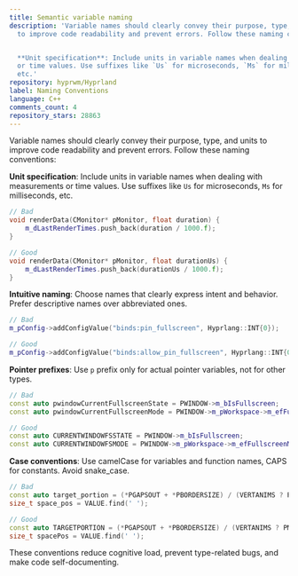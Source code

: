 ```yaml
---
title: Semantic variable naming
description: 'Variable names should clearly convey their purpose, type, and units
  to improve code readability and prevent errors. Follow these naming conventions:


  **Unit specification**: Include units in variable names when dealing with measurements
  or time values. Use suffixes like `Us` for microseconds, `Ms` for milliseconds,
  etc.'
repository: hyprwm/Hyprland
label: Naming Conventions
language: C++
comments_count: 4
repository_stars: 28863
---
```


Variable names should clearly convey their purpose, type, and units to improve code readability and prevent errors. Follow these naming conventions:

**Unit specification**: Include units in variable names when dealing with measurements or time values. Use suffixes like `Us` for microseconds, `Ms` for milliseconds, etc.
```cpp
// Bad
void renderData(CMonitor* pMonitor, float duration) {
    m_dLastRenderTimes.push_back(duration / 1000.f);
}

// Good  
void renderData(CMonitor* pMonitor, float durationUs) {
    m_dLastRenderTimes.push_back(durationUs / 1000.f);
}
```

**Intuitive naming**: Choose names that clearly express intent and behavior. Prefer descriptive names over abbreviated ones.
```cpp
// Bad
m_pConfig->addConfigValue("binds:pin_fullscreen", Hyprlang::INT{0});

// Good
m_pConfig->addConfigValue("binds:allow_pin_fullscreen", Hyprlang::INT{0});
```

**Pointer prefixes**: Use `p` prefix only for actual pointer variables, not for other types.
```cpp
// Bad
const auto pwindowCurrentFullscreenState = PWINDOW->m_bIsFullscreen;
const auto pwindowCurrentFullscreenMode = PWINDOW->m_pWorkspace->m_efFullscreenMode;

// Good
const auto CURRENTWINDOWFSSTATE = PWINDOW->m_bIsFullscreen;
const auto CURRENTWINDOWFSMODE = PWINDOW->m_pWorkspace->m_efFullscreenMode;
```

**Case conventions**: Use camelCase for variables and function names, CAPS for constants. Avoid snake_case.
```cpp
// Bad
const auto target_portion = (*PGAPSOUT + *PBORDERSIZE) / (VERTANIMS ? PMONITOR->vecSize.y : PMONITOR->vecSize.x);
size_t space_pos = VALUE.find(' ');

// Good
const auto TARGETPORTION = (*PGAPSOUT + *PBORDERSIZE) / (VERTANIMS ? PMONITOR->vecSize.y : PMONITOR->vecSize.x);
size_t spacePos = VALUE.find(' ');
```

These conventions reduce cognitive load, prevent type-related bugs, and make code self-documenting.